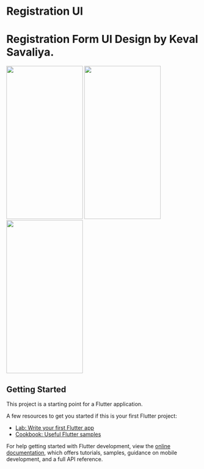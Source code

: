 # Registration UI

# Registration Form UI Design by Keval Savaliya.

<img src="https://github.com/SKeval/profilelists/assets/100701924/28fe570a-0fdd-4b1b-b369-be95e2b002f8" data-canonical-src="https://github.com/SKeval/profilelists/assets/100701924/28fe570a-0fdd-4b1b-b369-be95e2b002f8" width="200" height="400" />

<img src="https://github.com/SKeval/profilelists/assets/100701924/63cb0c9a-b6b0-48ee-9369-977f83a5fe00" data-canonical-src="https://github.com/SKeval/profilelists/assets/100701924/63cb0c9a-b6b0-48ee-9369-977f83a5fe00" width="200" height="400" />

<img src="https://github.com/SKeval/profilelists/assets/100701924/67e26826-06d2-4e84-8fa9-fdef547a6243" data-canonical-src="https://github.com/SKeval/profilelists/assets/100701924/67e26826-06d2-4e84-8fa9-fdef547a6243" width="200" height="400" />




## Getting Started

This project is a starting point for a Flutter application.

A few resources to get you started if this is your first Flutter project:

- [Lab: Write your first Flutter app](https://docs.flutter.dev/get-started/codelab)
- [Cookbook: Useful Flutter samples](https://docs.flutter.dev/cookbook)

For help getting started with Flutter development, view the
[online documentation](https://docs.flutter.dev/), which offers tutorials,
samples, guidance on mobile development, and a full API reference.
